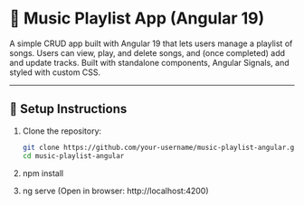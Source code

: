 # 🎵 Music Playlist App (Angular 19)

A simple CRUD app built with Angular 19 that lets users manage a playlist of songs. Users can view, play, and delete songs, and (once completed) add and update tracks. Built with standalone components, Angular Signals, and styled with custom CSS.

---

## 🚀 Setup Instructions

1. Clone the repository:
   ```bash
   git clone https://github.com/your-username/music-playlist-angular.git
   cd music-playlist-angular


2. npm install

3. ng serve (Open in browser: http://localhost:4200)
